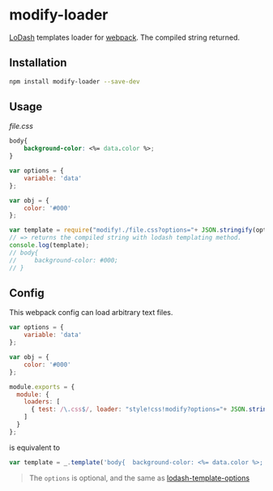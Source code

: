 # modify-loader
[LoDash](http://lodash.com/docs#template) templates loader for [webpack](http://webpack.github.io/). The compiled string returned.

## Installation

```bash
npm install modify-loader --save-dev
```

## Usage

*file.css*

```css
body{
    background-color: <%= data.color %>;
}
```

```javascript
var options = {
    variable: 'data'
};

var obj = {
    color: '#000'
};

var template = require("modify!./file.css?options="+ JSON.stringify(options) +"&value=" + JSON.stringify(obj));
// => returns the compiled string with lodash templating method.
console.log(template);
// body{
//     background-color: #000;
// }
```
## Config

This webpack config can load arbitrary text files.

```javascript
var options = {
    variable: 'data'
};

var obj = {
    color: '#000'
};

module.exports = {
  module: {
    loaders: [
      { test: /\.css$/, loader: "style!css!modify?options="+ JSON.stringify(options) +"&value=" + JSON.stringify(obj)) }
    ]
  }
};
```
is equivalent to

```javascript
var template = _.template('body{  background-color: <%= data.color %>;  }', {variable: 'data'})({color: '#000'});
```

> The `options` is optional, and the same as [lodash-template-options](https://lodash.com/docs#template)
